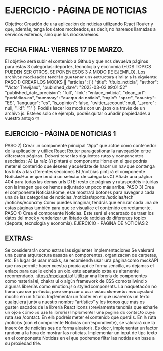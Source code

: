 # EJERCICIO - PÁGINA DE NOTICIAS

Objetivo: Creación de una aplicación de noticias utilizando React Router y que, además, tenga los datos mockeados, es decir, no haremos llamadas a servicios externos, sino que los mockearemos.

## FECHA FINAL: VIERNES 17 DE MARZO.

El objetivo será subir el contenido a Github y que nos devuelva páginas para estas 3 categorías: deportes, tecnología y economía (\*LOS TOPICS PUEDEN SER OTROS, SE PONEN ESOS 3 A MODO DE EJEMPLO). Los archivos mockeados tendrán que tener una estructura similar a la siguiente:
PASO 1) CREAR LOS MOCKS
📑
"articles": [
{
"title": "título_noticia",
"author": "Víctor Trevijano",
"published_date": "2023-03-03 09:01:52",
"published_date_precision": "full",
"link": "enlace_noticia",
"clean_url": "periódico.es",
"summary": "cuerpo de noticia",
"topic": "sport",
"country": "ES",
"language": "es",
"is_opinion": false,
"twitter_account": null,
"\_score": null,
"\_id": "1"
},
Podéis hacer los mocks con un .json o a través de un archivo js. Este es solo de ejemplo, podéis quitar o añadir propiedades a vuestro antojo
😚

## EJERCICIO - PÁGINA DE NOTICIAS 1

PASO 2)
Crear un componente principal "App" que actúe como contenedor de la aplicación y utilice React Router para gestionar la navegación entre diferentes páginas.
Deberá tener las siguientes rutas y componentes asociados:
A) La raíz (/) pintará el componente Home en el que podrás meter el contenido que desees y acuérdate de hacer un nav que contenga los links a las diferentes secciones
B) /noticias pintará el componente NoticiasHome que tendrá un selector de categorías C) Añade una página 404 para todas las demás urls
D) El resto de páginas y rutas podéis intuirlas con la imagen que os hemos adjuntado un poco más arriba.
PASO 3)
Crea el componente NoticiasHome, este mostrará botones para navegar a cada una de las categorias de noticias:
/noticias/sports
/noticias/tech
/noticias/economy
Como puedes imaginar, tendrás que enrutar cada una de estas páginas también para que se visualice el contenido correctamente.
PASO 4)
Crea el componente Noticias. Este será el encargado de traer los datos del mock y renderizar un listado de noticias de diferentes topics (deporte, tecnología y economía).
EJERCICIO - PÁGINA DE NOTICIAS 2

## EXTRAS:

Se considerarán como extras las siguientes implementaciones
Se valorará una buena arquitectura basada en componentes, organización de carpetas, etc.
En lugar de usar mocks, se recomienda usar una página como mockAPI que nos permite hacer nuestra propia api de forma sencilla, os dejamos el enlace para que le echéis un ojo, este apartado extra es altamente recomendado. https://mockapi.io/
Utilizar una librería de componentes como material ui, chakra ui o algún framework de CSS como tailwind o algunas librerías como emotion.js o styled components. La maquetación no tiene que ser perfecta, pero empezar a usar estos elementos nos ayudará mucho en un futuro.
Implementar un footer en el que usaremos un texto cualquiera junto a nuestro nombre “artístico” y los iconos que más os gusten sacados de la librería React Icons (previamente tendréis que echarle un ojo a cómo se usa la librería)
Implementar una página de contacto cuya ruta sea /contact. En ella podréis meter el contenido que queráis.
En la ruta /noticias (con el componente Noticias correspondiente), se valorará que la inserción de noticias sea de forma aleatoria. Es decir, implementar un factor random a la hora de mostrar las noticias.
Implementar un input de tipo texto en el componente Noticias en el que podremos filtar las noticias en base a su propiedad title.
